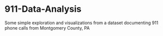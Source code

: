 # 911-Data-Analysis
Some simple exploration and visualizations from a dataset documenting 911 phone calls from Montgomery County, PA
